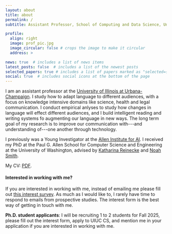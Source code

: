 ```yaml
---
layout: about
title: about
permalink: /
subtitle: Assistant Professor, School of Computing and Data Science, University of Illinois Urbana Champaign

profile:
  align: right
  image: prof_pic.jpg
  image_circular: false # crops the image to make it circular
  address: >

news: true  # includes a list of news items
latest_posts: false  # includes a list of the newest posts
selected_papers: true # includes a list of papers marked as "selected={true}"
social: true  # includes social icons at the bottom of the page
---
```


I am an assistant professor at the [University of Illinois at Urbana-Champaign]("https://cs.illinois.edu/). I study how to adapt language to different audiences, with a focus on knowledge intensive domains like science, health and legal communication. I conduct empirical anlyses to study how changes in language will effect different audiences, and I build intelligent reading and writing systems fo augmenting our language in new ways. The long term goal of my research is to improve our communication with---and understanding of---one another through technology. 


I previously was a Young Investigator at the [Allen Institute for AI](https://allenai.org/). I received my PhD at the Paul G. Allen School for Computer Science and Engineering at the University of Washington, advised by [Katharina Reinecke](https://homes.cs.washington.edu/~reinecke/) and [Noah Smith](https://homes.cs.washington.edu/~nasmith/).  


My CV: [PDF](assets/pdf/August_CV_2024-3.pdf).

#### Interested in working with me? 

If you are interested in working with me, instead of emailing me please fill out [this interest survey](https://forms.gle/5h8HPEsdm6DBsLwy9). As much as I would like to, I rarely have time to respond to emails from prospective studies. The interest form is the best way of getting in touch with me.


**Ph.D. student applicants**: I will be recruiting 1 to 2 students for Fall 2025, please fill out the interest form, apply to UIUC CS, and mention me in your application if you are interested in working with me.





<!-- Originally intending a Cognitive Science major, but finding myself in a different 'CS' discipline, I've been drawn to my current work through a mixture of Psychology, Design and HCI research at Tufts University, where I worked with Professors <a href="https://www.cs.tufts.edu/~jacob/" target="_blank"> Rob Jacob</a>,<a href="http://www.cs.tufts.edu/~remco/" target="_blank"> Remco Chang</a>, <a href="https://ase.tufts.edu/psychology/people/thomas/" target="_blank">Ayanna Thomas</a>, and<a href="https://engineering.tufts.edu/people/faculty/ronald-lasser" target="_blank"> Ron Lasser</a>.  -->

<!-- 

Write your biography here. Tell the world about yourself. Link to your favorite [subreddit](http://reddit.com). You can put a picture in, too. The code is already in, just name your picture `prof_pic.jpg` and put it in the `img/` folder.

Put your address / P.O. box / other info right below your picture. You can also disable any of these elements by editing `profile` property of the YAML header of your `_pages/about.md`. Edit `_bibliography/papers.bib` and Jekyll will render your [publications page](/al-folio/publications/) automatically.

Link to your social media connections, too. This theme is set up to use [Font Awesome icons](http://fortawesome.github.io/Font-Awesome/) and [Academicons](https://jpswalsh.github.io/academicons/), like the ones below. Add your Facebook, Twitter, LinkedIn, Google Scholar, or just disable all of them. -->

